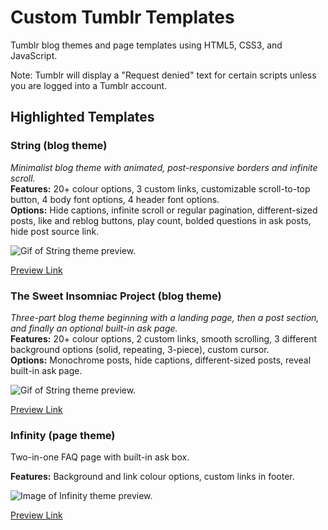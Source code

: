 # Custom Tumblr Templates
Tumblr blog themes and page templates using HTML5, CSS3, and JavaScript. 

Note: Tumblr will display a "Request denied" text for certain scripts unless you are logged into a Tumblr account. 

## Highlighted Templates
### String (blog theme)
_Minimalist blog theme with animated, post-responsive borders and infinite scroll._\
**Features:** 20+ colour options, 3 custom links, customizable scroll-to-top button, 4 body font options, 4 header font options.\
**Options:** Hide captions, infinite scroll or regular pagination, different-sized posts, like and reblog buttons, play count, bolded questions in ask posts, hide post source link.

![Gif of String theme preview.](https://64.media.tumblr.com/bc37bfa5f05afc7b2dc722f9279d9b3f/tumblr_nvpy8w02vz1u0fwj6o2_r1_1280.gifv)

[Preview Link](http://kkaepsongpreviews.tumblr.com/string)

### The Sweet Insomniac Project (blog theme)
_Three-part blog theme beginning with a landing page, then a post section, and finally an optional built-in ask page._\
**Features:** 20+ colour options, 2 custom links, smooth scrolling, 3 different background options (solid, repeating, 3-piece), custom cursor.\
**Options:** Monochrome posts, hide captions, different-sized posts, reveal built-in ask page.

![Gif of String theme preview.](https://64.media.tumblr.com/bff9777fbd923e1f14a2f36ee07a422b/8525a05f5f907eb8-d9/s540x810/21a62a53b4fd51df4ccdae9b7dcc907c720e3d6e.gifv)

[Preview Link](https://kkaepsongpreviews.tumblr.com/thesweetinsomniacproject-day)

### Infinity (page theme)
Two-in-one FAQ page with built-in ask box.  

**Features:** Background and link colour options, custom links in footer.

![Image of Infinity theme preview.](https://64.media.tumblr.com/a73525c2c064f5e6dbc7338135d80c16/tumblr_nrpjjwFKp31u0fwj6o3_r1_1280.png)

[Preview Link](http://kkaepsongpreviews.tumblr.com/infinity)
